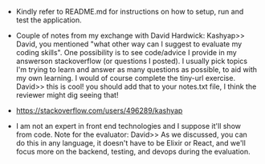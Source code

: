 
* Kindly refer to README.md for instructions on how to setup, run and test the application.

* Couple of notes from my exchange with David Hardwick:
Kashyap>> David, you mentioned "what other way can I suggest to evaluate my coding skills". One possibility is to see code/advice I provide in my answerson stackoverflow (or questions I posted). I usually pick topics I'm trying to learn and answer as many questions as possible, to aid with my own learning. I would of course complete the tiny-url exercise.
David>> this is cool! you should add that to your notes.txt file, I think the reviewer might dig seeing that!
* https://stackoverflow.com/users/496289/kashyap

* I am not an expert in front end technologies and I suppose it'll show from code. Note for the evaluator:
David>> As we discussed, you can do this in any language, it doesn't have to be Elixir or React, and we'll focus more on the backend, testing, and devops during the evaluation.

